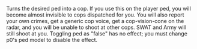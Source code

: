 Turns the desired ped into a cop. If you use this on the player ped, you will become almost invisible to cops dispatched for you. You will also report your own crimes, get a generic cop voice, get a cop-vision-cone on the radar, and you will be unable to shoot at other cops. SWAT and Army will still shoot at you. Toggling ped as "false" has no effect; you must change p0's ped model to disable the effect.